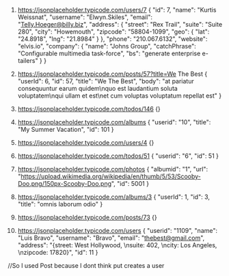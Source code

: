 1. https://jsonplaceholder.typicode.com/users/7
{
    "id": 7,
    "name": "Kurtis Weissnat",
    "username": "Elwyn.Skiles",
    "email": "Telly.Hoeger@billy.biz",
    "address": {
        "street": "Rex Trail",
        "suite": "Suite 280",
        "city": "Howemouth",
        "zipcode": "58804-1099",
        "geo": {
            "lat": "24.8918",
            "lng": "21.8984"
        }
    },
    "phone": "210.067.6132",
    "website": "elvis.io",
    "company": {
        "name": "Johns Group",
        "catchPhrase": "Configurable multimedia task-force",
        "bs": "generate enterprise e-tailers"
    }
}

2. https://jsonplaceholder.typicode.com/posts/57?title=We The Best
{
    "userId": 6,
    "id": 57,
    "title": "We The Best",
    "body": "at pariatur consequuntur earum quidem\nquo est laudantium soluta voluptatem\nqui ullam et est\net cum voluptas voluptatum repellat est"
}

3. https://jsonplaceholder.typicode.com/todos/146
{}

4. https://jsonplaceholder.typicode.com/albums
{
    "userid": "10",
    "title": "My Summer Vacation",
    "id": 101
}

5. https://jsonplaceholder.typicode.com/users/4
{}

6. https://jsonplaceholder.typicode.com/todos/51
{
    "userid": "6",
    "id": 51
}

7. https://jsonplaceholder.typicode.com/photos
{
    "albumid": "1",
    "url": "https://upload.wikimedia.org/wikipedia/en/thumb/5/53/Scooby-Doo.png/150px-Scooby-Doo.png",
    "id": 5001
}

8. https://jsonplaceholder.typicode.com/albums/3
{
    "userId": 1,
    "id": 3,
    "title": "omnis laborum odio"
}

9. https://jsonplaceholder.typicode.com/posts/73
{}

10. https://jsonplaceholder.typicode.com/users
{
    "userid": "1109",
    "name": "Luis Bravo",
    "username": "Bravo",
    "email": "thebest@gmail.com",
    "address": "{street: West Hollywood, \nsuite: 402, \ncity: Los Angeles, \nzipcode: 17820}",
    "id": 11
}

//So I used Post because I dont think put creates a user
